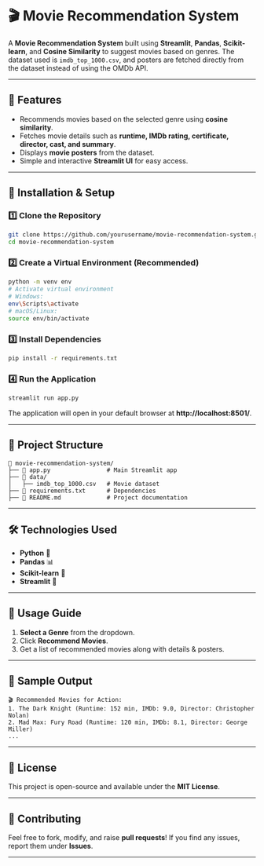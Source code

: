 # 🎬 Movie Recommendation System

A **Movie Recommendation System** built using **Streamlit**, **Pandas**, **Scikit-learn**, and **Cosine Similarity** to suggest movies based on genres. The dataset used is `imdb_top_1000.csv`, and posters are fetched directly from the dataset instead of using the OMDb API.

---

## 📌 Features
- Recommends movies based on the selected genre using **cosine similarity**.
- Fetches movie details such as **runtime, IMDb rating, certificate, director, cast, and summary**.
- Displays **movie posters** from the dataset.
- Simple and interactive **Streamlit UI** for easy access.

---

## 🚀 Installation & Setup

### 1️⃣ Clone the Repository
```sh
git clone https://github.com/yourusername/movie-recommendation-system.git
cd movie-recommendation-system
```

### 2️⃣ Create a Virtual Environment (Recommended)
```sh
python -m venv env
# Activate virtual environment
# Windows:
env\Scripts\activate
# macOS/Linux:
source env/bin/activate
```

### 3️⃣ Install Dependencies
```sh
pip install -r requirements.txt
```

### 4️⃣ Run the Application
```sh
streamlit run app.py
```

The application will open in your default browser at **http://localhost:8501/**.

---

## 📂 Project Structure
```
📁 movie-recommendation-system/
├── 📄 app.py                # Main Streamlit app
├── 📂 data/
│   ├── imdb_top_1000.csv   # Movie dataset
├── 📄 requirements.txt      # Dependencies
├── 📄 README.md             # Project documentation
```

---

## 🛠️ Technologies Used
- **Python** 🐍
- **Pandas** 📊
- **Scikit-learn** 🤖
- **Streamlit** 🎨

---

## 📝 Usage Guide
1. **Select a Genre** from the dropdown.
2. Click **Recommend Movies**.
3. Get a list of recommended movies along with details & posters.

---

## 📌 Sample Output
```
🎬 Recommended Movies for Action:
1. The Dark Knight (Runtime: 152 min, IMDb: 9.0, Director: Christopher Nolan)
2. Mad Max: Fury Road (Runtime: 120 min, IMDb: 8.1, Director: George Miller)
...
```

---

## 📜 License
This project is open-source and available under the **MIT License**.

---

## 🤝 Contributing
Feel free to fork, modify, and raise **pull requests**! If you find any issues, report them under **Issues**.

---


